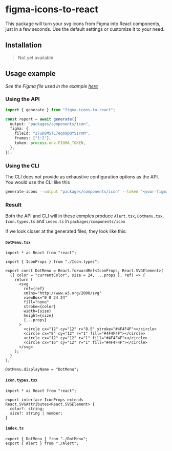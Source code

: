 # figma-icons-to-react

This package will turn your svg icons from Figma into React components, just in a few seconds. Use the default settings or customize it to your need.

## Installation

> Not yet available

## Usage example

_See the Figma file used in the example [here](https://www.figma.com/file/27uD8MSTL7eqo9pQYSIYnM/Example-Icons?node-id=0%3A1)_

### Using the API

```ts
import { generate } from "figma-icons-to-react";

const report = await generate({
  output: "packages/components/icon",
  figma: {
    fileId: "27uD8MSTL7eqo9pQYSIYnM",
    frames: ["1:2"],
    token: process.env.FIGMA_TOKEN,
  },
});
```

### Using the CLI

The CLI does not provide as exhaustive configuration options as the API. You would use the CLI like this

```sh
generate-icons --output "packages/components/icon" --token "<your-figma-token>" --file-id "27uD8MSTL7eqo9pQYSIYnM" --frames "1:2"
```

### Result

Both the API and CLI will in these exmples produce `Alert.tsx`, `DotMenu.tsx`, `Icon.types.ts` and `index.ts` in `packages/components/icon`

If we look closer at the generated files, they look like this:

#### `DotMenu.tsx`

```tsx
import * as React from "react";

import { IconProps } from "./Icon.types";

export const DotMenu = React.forwardRef<IconProps, React.SVGElement>(
  ({ color = "currentColor", size = 24, ...props }, ref) => {
    return (
      <svg
        ref={ref}
        xmlns="http://www.w3.org/2000/svg"
        viewBox="0 0 24 24"
        fill="none"
        stroke={color}
        width={size}
        height={size}
        {...props}
      >
        <circle cx="12" cy="12" r="8.5" stroke="#4F4F4F"></circle>
        <circle cx="8" cy="12" r="1" fill="#4F4F4F"></circle>
        <circle cx="12" cy="12" r="1" fill="#4F4F4F"></circle>
        <circle cx="16" cy="12" r="1" fill="#4F4F4F"></circle>
      </svg>
    );
  }
);

DotMenu.displayName = "DotMenu";
```

#### `Icon.types.tsx`

```tsx
import * as React from "react";

export interface IconProps extends React.SVGAttributes<React.SVGElement> {
  color?: string;
  size?: string | number;
}
```

#### `index.ts`

```tsx
export { DotMenu } from "./DotMenu";
export { Alert } from "./Alert";
```
